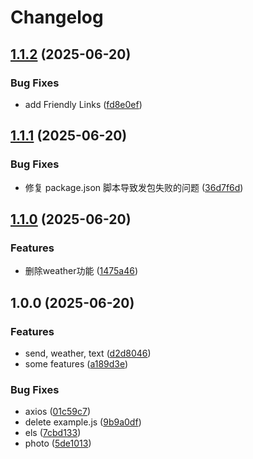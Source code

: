 # Changelog

## [1.1.2](https://github.com/hanhan258/karin-plugin-levi/compare/v1.1.1...v1.1.2) (2025-06-20)


### Bug Fixes

* add Friendly Links ([fd8e0ef](https://github.com/hanhan258/karin-plugin-levi/commit/fd8e0efef48ffd2b1a2cf973d8c09a423a518466))

## [1.1.1](https://github.com/hanhan258/karin-plugin-levi/compare/v1.1.0...v1.1.1) (2025-06-20)


### Bug Fixes

* 修复 package.json 脚本导致发包失败的问题 ([36d7f6d](https://github.com/hanhan258/karin-plugin-levi/commit/36d7f6d557d78f98207ff9e5d00a578c2bdb425e))

## [1.1.0](https://github.com/hanhan258/karin-plugin-levi/compare/v1.0.0...v1.1.0) (2025-06-20)


### Features

* 删除weather功能 ([1475a46](https://github.com/hanhan258/karin-plugin-levi/commit/1475a46b51dde74570ae185f9dbade086c3f8fae))

## 1.0.0 (2025-06-20)


### Features

* send, weather, text ([d2d8046](https://github.com/hanhan258/karin-plugin-levi/commit/d2d804610a1b2751b262354dcaa8c12cd406eff5))
* some features ([a189d3e](https://github.com/hanhan258/karin-plugin-levi/commit/a189d3e5535c228f75ed03eca634c2db6aaec809))


### Bug Fixes

* axios ([01c59c7](https://github.com/hanhan258/karin-plugin-levi/commit/01c59c7d6064576948e67cd776494d0b6da0c642))
* delete example.js ([9b9a0df](https://github.com/hanhan258/karin-plugin-levi/commit/9b9a0df604c5374ee524d22be103555a06fcfd36))
* els ([7cbd133](https://github.com/hanhan258/karin-plugin-levi/commit/7cbd133abcd0c951f66a38d6293a5ae03009b80f))
* photo ([5de1013](https://github.com/hanhan258/karin-plugin-levi/commit/5de1013bcefca3d9a9ea3c0681adb6a9ad938e60))

